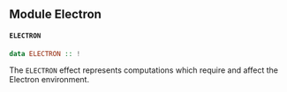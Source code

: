 ## Module Electron

#### `ELECTRON`

``` purescript
data ELECTRON :: !
```

The `ELECTRON` effect represents computations which require and affect the Electron environment.


